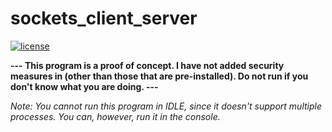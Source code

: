 # sockets_client_server
[![license](https://img.shields.io/github/license/mashape/apistatus.svg)]()

**--- This program is a proof of concept. I have not added security measures in (other than those that are pre-installed). Do not run if you don't know what you are doing. ---**

*Note: You cannot run this program in IDLE, since it doesn't support multiple processes. You can, however, run it in the console.*
